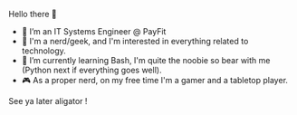 Hello there 👋

- 🏢 I’m an IT Systems Engineer @ PayFit
- 👾 I'm a nerd/geek, and I'm interested in everything related to technology. 
- 🌱 I’m currently learning Bash, I'm quite the noobie so bear with me (Python next if everything goes well).
- 🎮 As a proper nerd, on my free time I'm a gamer and a tabletop player.

See ya later aligator !

<!---
PayFlo/PayFlo is a ✨ special ✨ repository because its `README.md` (this file) appears on your GitHub profile.
You can click the Preview link to take a look at your changes.
--->
